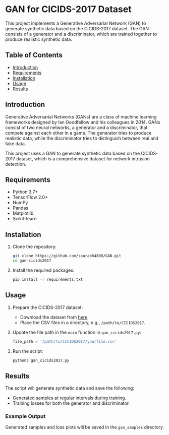 # GAN for CICIDS-2017 Dataset

This project implements a Generative Adversarial Network (GAN) to generate synthetic data based on the CICIDS-2017 dataset. The GAN consists of a generator and a discriminator, which are trained together to produce realistic synthetic data.

## Table of Contents

- [Introduction](#introduction)
- [Requirements](#requirements)
- [Installation](#installation)
- [Usage](#usage)
- [Results](#results)

## Introduction

Generative Adversarial Networks (GANs) are a class of machine learning frameworks designed by Ian Goodfellow and his colleagues in 2014. GANs consist of two neural networks, a generator and a discriminator, that compete against each other in a game. The generator tries to produce realistic data, while the discriminator tries to distinguish between real and fake data.

This project uses a GAN to generate synthetic data based on the CICIDS-2017 dataset, which is a comprehensive dataset for network intrusion detection.

## Requirements

- Python 3.7+
- TensorFlow 2.0+
- NumPy
- Pandas
- Matplotlib
- Scikit-learn

## Installation

1. Clone the repository:
    ```sh
    git clone https://github.com/sourabh4800/GAN.git
    cd gan-cicids2017
    ```

2. Install the required packages:
    ```sh
    pip install -r requirements.txt
    ```

## Usage

1. Prepare the CICIDS-2017 dataset:
    - Download the dataset from [here](https://www.unb.ca/cic/datasets/ids-2017.html).
    - Place the CSV files in a directory, e.g., `/path/to/CICIDS2017`.

2. Update the file path in the `main` function in `gan_cicids2017.py`:
    ```python
    file_path = '/path/to/CICIDS2017/yourfile.csv'
    ```

3. Run the script:
    ```sh
    python3 gan_cicids2017.py
    ```

## Results

The script will generate synthetic data and save the following:
- Generated samples at regular intervals during training.
- Training losses for both the generator and discriminator.

### Example Output

Generated samples and loss plots will be saved in the `gan_samples` directory.



